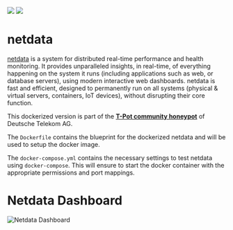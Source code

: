 [![](https://images.microbadger.com/badges/version/dtagdevsec/netdata:1710.svg)](https://microbadger.com/images/dtagdevsec/netdata:1710 "Get your own version badge on microbadger.com") [![](https://images.microbadger.com/badges/image/dtagdevsec/netdata:1710.svg)](https://microbadger.com/images/dtagdevsec/netdata:1710 "Get your own image badge on microbadger.com")

# netdata

[netdata](http://my-netdata.io/) is a system for distributed real-time performance and health monitoring. It provides unparalleled insights, in real-time, of everything happening on the system it runs (including applications such as web, or database servers), using modern interactive web dashboards. netdata is fast and efficient, designed to permanently run on all systems (physical & virtual servers, containers, IoT devices), without disrupting their core function.

This dockerized version is part of the **[T-Pot community honeypot](http://dtag-dev-sec.github.io/)** of Deutsche Telekom AG.

The `Dockerfile` contains the blueprint for the dockerized netdata and will be used to setup the docker image.  

The `docker-compose.yml` contains the necessary settings to test netdata using `docker-compose`. This will ensure to start the docker container with the appropriate permissions and port mappings.

# Netdata Dashboard

![Netdata Dashboard](https://raw.githubusercontent.com/dtag-dev-sec/tpotce/master/docker/netdata/doc/dashboard.png)

